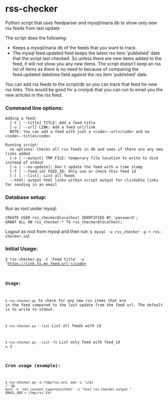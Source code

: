# rss-checker
Python script that uses feedparser and mysql/maria db to show only new rss feeds from last update

The script does the following:
- Keeps a mysql/maria db of the feeds that you want to track.
- The mysql feed.updated field keeps the latest rss item 'published' date that the script last checked. So unless there are new items added to the feed, it will not show you any new items. The script doesn't keep an rss list of items as there is no need to because of comparing the feed.updated datetime field against the rss item 'published' date. 

You can add rss feeds to the script/db so you can track that feed for new rss links. 
This would be good for a cronjob that you can run to email you the new articles in the rss feed.

### Command line options:
```
Adding a feed:
  [-t | --title] TITLE: Add a feed title
  [-u | --url] LINK: Add a feed url/link
  NOTE: You can add a feed with just a <code>--url</code> and no <code>--title</code>

Running script:
  no options: Checks all rss feeds in db and sees if there are any new links added
  [-o | --output] TMP_FILE: temporary file location to write to disk instead of stdout
  [-n | --no-update]: Don't update the feed with a time stamp
  [-f | --feed-id] FEED_ID: Only use or check this feed id
  [-l | --list]: List all feeds
  --html: output html links within script output for clickable links for sending in an email
```
### Database setup:
Run as root under mysql: 
```
CREATE USER rss_checker@localhost IDENTIFIED BY 'password';
GRANT ALL ON rss_checker.* TO rss_checker@localhost;
```
Logout as root from mysql and then run:
```$ mysql -u rss_checker -p < rss-checker.sql```

### Initial Usage:
<code>$ rss-checker.py -t 'Feed title' -u 'https://link.to.my.feed.url'</code>

### Usage:
<code>$ rss-checker.py</code> to check for any new rss items that are in the feed compared to the last update from the feed url. The default is to write to stdout.

<code>$ rss-checker.py --list</code> List all feeds with id

<code>$ rss-checker.py --list -f3</code> List only feed with feed_id = 3

### Cron usage (example):
<code>$ rss-checker.py -o /tmp/rss.txt; sed -i 's/$/<br>/' && mutt -e 'set content_type=text/html' -s "test rss-checker output " EMAIL_ADD < /tmp/rss.txt
